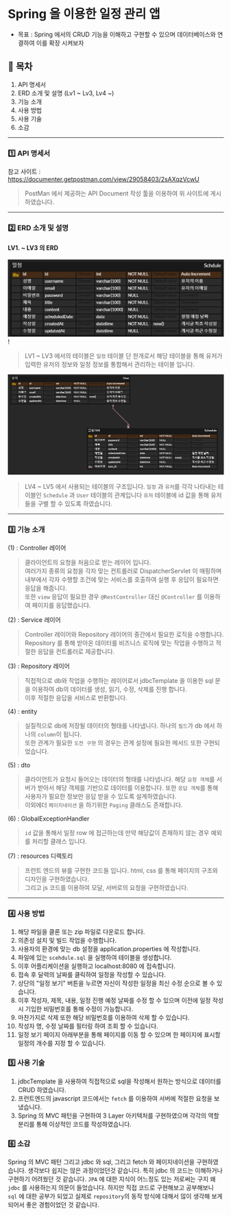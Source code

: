 
# Spring 을 이용한 일정 관리 앱

* 목표 : Spring 에서의 CRUD 기능을 이해하고 구현할 수 있으며 데이터베이스와
연결하여 이를 확장 시켜보자

## 📄 목차
1) API 명세서
2) ERD 소개 및 설명 (Lv1 ~ Lv3, Lv4 ~)
3) 기능 소개
4) 사용 방법
5) 사용 기술
6) 소감

---

### 1️⃣ API 명세서

참고 사이트 : https://documenter.getpostman.com/view/29058403/2sAXqzVcwU

> PostMan 에서 제공하는 API Document 작성 툴을 이용하여 위 사이트에 게시하였습니다.

---

### 2️⃣ ERD 소개 및 설명

#### LV1. ~ LV3 의 ERD
![img.png](Lv1ERD.png)!
> LV1 ~ LV3 에서의 테이블은 `일정` 테이블 단 한개로서 해당 테이블을 
통해 유저가 입력한 유저의 정보와 일정 정보를 통합해서 관리하는 테이블 
입니다.

![img.png](Lv4ERD.png)
> LV4 ~ LV5 에서 사용되는 테이블의 구조입니다. `일정` 과 `유저`를
각각 나타내는 테이블인 `Schedule` 과 `User` 테이블의 관계입니다
`유저` 테이블에 id 값을 통해 유저들을 구별 할 수 있도록 하였습니다.

---

### 3️⃣ 기능 소개

(1) : Controller 레이어
> 클라이언트의 요청을 처음으로 받는 레이어 입니다. <br>
여러가지 종류의 요청을 각자 맞는 컨트롤러로 DispatcherServlet 이 매핑하며 
>내부에서 각자 수행할 조건에 맞는 서비스를 호출하여 실행 후 응답이 필요하면 응답을 해줍니다.
> <br> 또한 `view` 응답이 필요한 경우 `@RestController` 대신 `@Controller` 를 이용하여
> 페이지를 응답했습니다.

(2) : Service 레이어
> Controller 레이어와 Repository 레이어의 중간에서 필요한 로직을 수행합니다. <br>
> Repository 를 통해 받아온 데이터를 비즈니스 로직에 맞는 작업을 수행하고 적절한 응답을 컨트롤러로 제공합니다.

(3) : Repository 레이어
> 직접적으로 db와 작업을 수행하는 레이어로서 jdbcTemplate 을 이용한 sql 문을 이용하여 db의 데이터를 
> 생성, 읽기, 수정, 삭제를 진행 합니다.<br>
> 이후 적절한 응답을 서비스로 반환합니다.
>
(4) : entity
> 실질적으로 db에 저장될 데이터의 형태를 나타냅니다. 하나의 `필드`가 db 에서 하나의 `column`이 됩니다.
> <br> 또한 관계가 필요한 `도전 구현` 의 경우는 관계 설정에 필요한 메서드 또한 구현되었습니다.

(5) : dto
> 클라이언트가 요청시 들어오는 데이터의 형태를 나타냅니다. 해당 `요청 객체`를 서버가 받아서 해당 
> 객체를 기반으로 데이터를 이용합니다. 또한 `응답 객체`를 통해 사용자가 필요한 정보만 응답 받을 수 있도록 설계하였습니다.<br>
> 이외에더 `페이지네이션` 을 하기위한 `Paging` 클래스도 존재합니다.

(6) : GlobalExceptionHandler
> `id` 값을 통해서 일정 row 에 접근하는데 만약 해당값이 존재하지 않는 경우 예외를 처리할 클래스 입니다.

(7) : resources 디렉토리
> 프런트 엔드의 뷰를 구현한 코드들 입니다. html, css 를 통해 페이지의 구조와 디자인을 구현하였습니다.
> <br> 그리고 js 코드를 이용하여 모달, 서버로의 요청을 구현하였습니다.

---

### 4️⃣ 사용 방법
1. 해당 파일을 클론 또는 zip 파일로 다운로드 합니다.
2. 의존성 설치 및 빌드 작업을 수행합니다.
3. 사용자의 환경에 맞는 db 설정을 application.properties 에 작성합니다.
4. 파일에 있는 `scehdule.sql` 을 실행하여 테이블을 생성합니다.
5. 이후 어플리케이션을 실행하고 localhost:8080 에 접속합니다.
6. 접속 후 달력의 날짜를 클릭하여 일정을 작성할 수 있습니다.
7. 상단의 "일정 보기" 버튼을 누르면 자신이 작성한 일정을 최신 수정 순으로 볼 수 있습니다.
8. 이후 작성자, 제목, 내용, 일정 진행 예정 날짜를 수정 할 수 있으며 이전에 일정 작성 시 기입한 비밀번호를 통해 수정이 가능합니다. 
9. 마찬가지로 삭제 또한 해당 비밀번호를 이용하여 삭제 할 수 있습니다.
10. 작성자 명, 수정 날짜를 필터링 하여 조회 할 수 있습니다.
11. 일정 보기 페이지 아래부분을 통해 페이지를 이동 할 수 있으며 한 페이지에 표시할
일정의 개수를 지정 할 수 있습니다.

### 5️⃣ 사용 기술

1) jdbcTemplate 을 사용하여 직접적으로 sql을 작성해서 원하는 방식으로 데이터를 CRUD 하였습니다.
2) 프런트엔드의 javascript 코드에서는 `fetch` 를 이용하여 서버에 적절한 요청을 보냈습니다.
3) Spring 의 MVC 패턴을 구현하여 3 Layer 아키텍처를 구현하였으며 각각의 역할 분리를 통해 이상적인 코드를 작성하였습니다.


### 6️⃣ 소감
Spring 의 MVC 패턴 그리고 jdbc 와 sql, 그리고 fetch 와 페이지네이션을 구현하였습니다.
생각보다 쉽지는 않은 과정이었던것 같습니다. 특히 jdbc 의 코드는 이해하거나 구현하기 어려웠던 것 같습니다.
`JPA` 에 대한 지식이 어느정도 있는 저로써는 구지 왜 `jdbc` 를 사용하는지 의문이 들었습니다.
하지만 직접 코드로 구현해보고 공부해보니 `sql` 에 대한 공부가 되었고 실제로 `repository`의 동작 방식에 
대해서 많이 생각해 보게 되어서 좋은 경험이었던 것 같습니다.